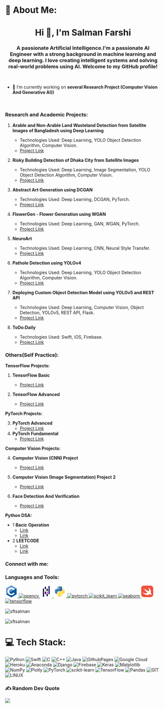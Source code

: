 # 💫 About Me:
<h1 align="center">Hi 👋, I'm Salman Farshi</h1>
<h3 align="center">A passionate Artificial Intelligence.I'm a passionate AI Engineer with a strong background in machine learning and deep learning. I love creating intelligent systems and solving real-world problems using AI. Welcome to my GitHub profile!</h3>



<p align="left"> <a href="https://twitter.com/" target="blank"><img src="https://img.shields.io/twitter/follow/?logo=twitter&style=for-the-badge" alt="" /></a> </p>

- 🔭 I’m currently working on **several Research Project (Computer Vision And Generative AI))**

<p align="left"> <a href="https://twitter.com/" target="blank"><img src="https://img.shields.io/twitter/follow/?logo=twitter&style=for-the-badge" alt="" /></a> </p>



<h3 align="left">Research and Academic Projects:</h3>

1. **Arable and Non-Arable Land Wasteland Detection from Satellite Images of Bangladesh using Deep Learning**
   - Technologies Used: Deep Learning, YOLO Object Detection Algorithm, Computer Vision.
   - [Project Link](https://github.com/sftSalman/Arable_land_and_nonarable_land_dectection_from_sataleite_images-)

2. **Risky Building Detection of Dhaka City from Satellite Images**
   - Technologies Used: Deep Learning, Image Segmentation, YOLO Object Detection Algorithm, Computer Vision.
   - [Project Link](https://github.com/sftSalman/Risky_building_detection_of_dhaka_city_from_satelite_images-)

3. **Abstract Art Generation using DCGAN**
   - Technologies Used: Deep Learning, DCGAN, PyTorch.
   - [Project Link](https://github.com/sftSalman/Abstract-art-generation-DCGAN)

4. **FlowerGen - Flower Generation using WGAN**
   - Technologies Used: Deep Learning, GAN, WGAN, PyTorch.
   - [Project Link](https://github.com/sftSalman/FlowerGen-flowerGenerationWGAN)

5. **NeuroArt**
   - Technologies Used: Deep Learning, CNN, Neural Style Transfer.
   - [Project Link](https://github.com/sftSalman/NeuroART)

6. **Pathole Detection using YOLOv4**
   - Technologies Used: Deep Learning, YOLO Object Detection Algorithm, Computer Vision.
   - [Project Link](https://github.com/sftSalman/Pathhole_detection_using_yoloV4-)

7. **Deploying Custom Object Detection Model using YOLOv5 and REST API**
   - Technologies Used: Deep Learning, Computer Vision, Object Detection, YOLOv5, REST API, Flask.
   - [Project Link](https://github.com/sftSalman/Deploying-_custom_object_detection_Yolov5_RESTAPI_Deployment)

8. **ToDo:Daily**
   - Technologies Used: Swift, iOS, Firebase.
   - [Project Link](https://github.com/sftSalman/TODO_IOS)
  
<h3 align="left">Others(Self Practice):</h3>

**TensorFlow Projects:**

1. **TensorFlow Basic**
   - [Project Link](https://github.com/sftSalman/tensorflowBasic/blob/main)

2. **TensorFlow Advanced**
   - [Project Link](https://github.com/sftSalman/tensoflowMaster/tree/main)

**PyTorch Projects:**


3. **PyTorch Advanced**
   - [Project Link](https://github.com/sftSalman/pytorch/blob/main)
3. **PyTorch Fundamental**
   - [Project Link](https://github.com/sftSalman/pytorchFundamental)

**Computer Vision Projects:**

4. **Computer Vision (CNN) Project**
   - [Project Link](https://github.com/sftSalman/CNN/blob/main)

5. **Computer Vision (Image Segmentation) Project 2**
   - [Project Link](https://github.com/sftSalman/Image_segmentation/blob/main)
6. **Face Detection And Verification**
   - [Project Link](https://github.com/sftSalman/FaceRecognize_varification_detection_Tensorflow)


**Python DSA:**
- 1 **Bacic Operation**
   - [Link](https://github.com/sftSalman/PythonDSA/tree/master)
   - [Link](https://github.com/sftSalman/python)
- 2 **LEETCODE**
   - [Link](https://github.com/sftSalman/LEET-CODE)
   - [Link](https://github.com/sftSalman/Leet_code_python)




<h3 align="left">Connect with me:</h3>
<p align="left">
</p>

<h3 align="left">Languages and Tools:</h3>
<p align="left"> <a href="https://www.cprogramming.com/" target="_blank" rel="noreferrer"> <img src="https://raw.githubusercontent.com/devicons/devicon/master/icons/c/c-original.svg" alt="c" width="40" height="40"/> </a> <a href="https://opencv.org/" target="_blank" rel="noreferrer"> <img src="https://www.vectorlogo.zone/logos/opencv/opencv-icon.svg" alt="opencv" width="40" height="40"/> </a> <a href="https://pandas.pydata.org/" target="_blank" rel="noreferrer"> <img src="https://raw.githubusercontent.com/devicons/devicon/2ae2a900d2f041da66e950e4d48052658d850630/icons/pandas/pandas-original.svg" alt="pandas" width="40" height="40"/> </a> <a href="https://www.python.org" target="_blank" rel="noreferrer"> <img src="https://raw.githubusercontent.com/devicons/devicon/master/icons/python/python-original.svg" alt="python" width="40" height="40"/> </a> <a href="https://pytorch.org/" target="_blank" rel="noreferrer"> <img src="https://www.vectorlogo.zone/logos/pytorch/pytorch-icon.svg" alt="pytorch" width="40" height="40"/> </a> <a href="https://scikit-learn.org/" target="_blank" rel="noreferrer"> <img src="https://upload.wikimedia.org/wikipedia/commons/0/05/Scikit_learn_logo_small.svg" alt="scikit_learn" width="40" height="40"/> </a> <a href="https://seaborn.pydata.org/" target="_blank" rel="noreferrer"> <img src="https://seaborn.pydata.org/_images/logo-mark-lightbg.svg" alt="seaborn" width="40" height="40"/> </a> <a href="https://developer.apple.com/swift/" target="_blank" rel="noreferrer"> <img src="https://raw.githubusercontent.com/devicons/devicon/master/icons/swift/swift-original.svg" alt="swift" width="40" height="40"/> </a> <a href="https://www.tensorflow.org" target="_blank" rel="noreferrer"> <img src="https://www.vectorlogo.zone/logos/tensorflow/tensorflow-icon.svg" alt="tensorflow" width="40" height="40"/> </a> </p>

<p><img align="center" src="https://github-readme-stats.vercel.app/api/top-langs?username=sftsalman&show_icons=true&locale=en&layout=compact" alt="sftsalman" /></p>

<p><img align="center" src="https://github-readme-streak-stats.herokuapp.com/?user=sftsalman&" alt="sftsalman" /></p>


# 💻 Tech Stack:
![Python](https://img.shields.io/badge/python-3670A0?style=for-the-badge&logo=python&logoColor=ffdd54) ![Swift](https://img.shields.io/badge/swift-F54A2A?style=for-the-badge&logo=swift&logoColor=white) ![C](https://img.shields.io/badge/c-%2300599C.svg?style=for-the-badge&logo=c&logoColor=white) ![C++](https://img.shields.io/badge/c++-%2300599C.svg?style=for-the-badge&logo=c%2B%2B&logoColor=white) ![Java](https://img.shields.io/badge/java-%23ED8B00.svg?style=for-the-badge&logo=openjdk&logoColor=white) ![GithubPages](https://img.shields.io/badge/github%20pages-121013?style=for-the-badge&logo=github&logoColor=white) ![Google Cloud](https://img.shields.io/badge/GoogleCloud-%234285F4.svg?style=for-the-badge&logo=google-cloud&logoColor=white) ![Heroku](https://img.shields.io/badge/heroku-%23430098.svg?style=for-the-badge&logo=heroku&logoColor=white) ![Anaconda](https://img.shields.io/badge/Anaconda-%2344A833.svg?style=for-the-badge&logo=anaconda&logoColor=white) ![Django](https://img.shields.io/badge/django-%23092E20.svg?style=for-the-badge&logo=django&logoColor=white) ![Firebase](https://img.shields.io/badge/Firebase-039BE5?style=for-the-badge&logo=Firebase&logoColor=white) ![Keras](https://img.shields.io/badge/Keras-%23D00000.svg?style=for-the-badge&logo=Keras&logoColor=white) ![Matplotlib](https://img.shields.io/badge/Matplotlib-%23ffffff.svg?style=for-the-badge&logo=Matplotlib&logoColor=black) ![NumPy](https://img.shields.io/badge/numpy-%23013243.svg?style=for-the-badge&logo=numpy&logoColor=white) ![Plotly](https://img.shields.io/badge/Plotly-%233F4F75.svg?style=for-the-badge&logo=plotly&logoColor=white) ![PyTorch](https://img.shields.io/badge/PyTorch-%23EE4C2C.svg?style=for-the-badge&logo=PyTorch&logoColor=white) ![scikit-learn](https://img.shields.io/badge/scikit--learn-%23F7931E.svg?style=for-the-badge&logo=scikit-learn&logoColor=white) ![TensorFlow](https://img.shields.io/badge/TensorFlow-%23FF6F00.svg?style=for-the-badge&logo=TensorFlow&logoColor=white) ![Pandas](https://img.shields.io/badge/pandas-%23150458.svg?style=for-the-badge&logo=pandas&logoColor=white) ![GIT](https://img.shields.io/badge/Git-fc6d26?style=for-the-badge&logo=git&logoColor=white) ![LINUX](https://img.shields.io/badge/Linux-FCC624?style=for-the-badge&logo=linux&logoColor=black)


### ✍️ Random Dev Quote
![](https://quotes-github-readme.vercel.app/api?type=horizontal&theme=radical)





